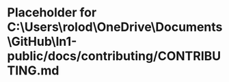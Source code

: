 # Placeholder for C:\Users\rolod\OneDrive\Documents\GitHub\ln1-public/docs/contributing/CONTRIBUTING.md
